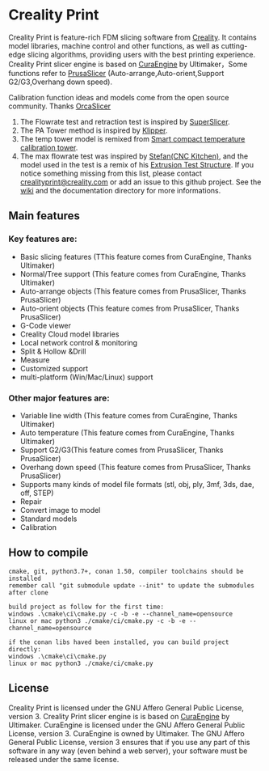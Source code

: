 
# Creality Print
Creality Print is feature-rich FDM slicing software from [Creality](https://www.creality.com/). It contains model libraries, machine control and other functions, as well as cutting-edge slicing algorithms, providing users with the best printing experience.
Creality Print slicer engine is based on [CuraEngine](https://github.com/Ultimaker/CuraEngine) by Ultimaker，Some functions refer to [PrusaSlicer](https://github.com/prusa3d/PrusaSlicer) (Auto-arrange,Auto-orient,Support G2/G3,Overhang down speed).  

Calibration function ideas and models come from the open source community. Thanks [OrcaSlicer](https://github.com/SoftFever/OrcaSlicer)
  1. The Flowrate test and retraction test is inspired by [SuperSlicer](https://github.com/supermerill/SuperSlicer).
  2. The PA Tower method is inspired by [Klipper](https://marlinfw.org/tools/lin_advance/k-factor.html).
  3. The temp tower model is remixed from [Smart compact temperature calibration tower](https://www.thingiverse.com/thing:2729076).
  4. The max flowrate test was inspired by [Stefan(CNC Kitchen)](), and the model used in the test is a remix of his [Extrusion Test Structure](https://www.printables.com/model/342075-extrusion-test-structure).
If you notice something missing from this list, please contact crealityprint@creality.com or add an issue to this github project.
See the [wiki](http://wiki.creality.com) and the documentation directory for more informations.

## Main features
### Key features are:
- Basic slicing features (TThis feature comes from CuraEngine, Thanks Ultimaker)
- Normal/Tree support (This feature comes from CuraEngine, Thanks Ultimaker)
- Auto-arrange objects (This feature comes from PrusaSlicer, Thanks PrusaSlicer)
- Auto-orient objects (This feature comes from PrusaSlicer, Thanks PrusaSlicer)
- G-Code viewer
- Creality Cloud model libraries
- Local network control & monitoring
- Split & Hollow &Drill
- Measure
- Customized support 
- multi-platform (Win/Mac/Linux) support
  
### Other major features are:
- Variable line width (This feature comes from CuraEngine, Thanks Ultimaker)
- Auto temperature (This feature comes from CuraEngine, Thanks Ultimaker)
- Support G2/G3(This feature comes from PrusaSlicer, Thanks PrusaSlicer)
- Overhang down speed (This feature comes from PrusaSlicer, Thanks PrusaSlicer)
- Supports many kinds of model file formats (stl, obj, ply, 3mf, 3ds, dae, off, STEP)
- Repair
- Convert image to model
- Standard models
- Calibration

## How to compile
```
cmake, git, python3.7+, conan 1.50, compiler toolchains should be installed
remember call "git submodule update --init" to update the submodules after clone
 
build project as follow for the first time:
windows .\cmake\ci\cmake.py -c -b -e --channel_name=opensource
linux or mac python3 ./cmake/ci/cmake.py -c -b -e --channel_name=opensource

if the conan libs haved been installed, you can build project directly:
windows .\cmake\ci\cmake.py 
linux or mac python3 ./cmake/ci/cmake.py
```




## License
Creality Print is licensed under the GNU Affero General Public License, version 3. Creality Print slicer engine is is based on [CuraEngine](https://github.com/Ultimaker/CuraEngine) by Ultimaker.
CuraEngine is licensed under the GNU Affero General Public License, version 3. CuraEngine is owned by Ultimaker. 
The GNU Affero General Public License, version 3 ensures that if you use any part of this software in any way (even behind a web server), your software must be released under the same license.
